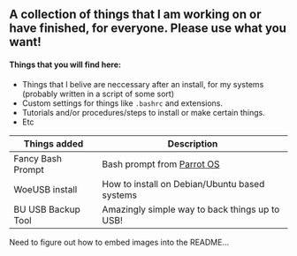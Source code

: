 ## A collection of things that I am working on or have finished, for everyone. Please use what you want!

#### Things that you will find here:
- Things that I belive are neccessary after an install, for my systems (probably written in a script of some sort)
- Custom settings for things like `.bashrc` and extensions.
- Tutorials and/or procedures/steps to install or make certain things.
- Etc




Things added | Description
------------ | -------------
Fancy Bash Prompt| Bash prompt from [Parrot OS](https://parrotlinux.org/)
WoeUSB install | How to install on Debian/Ubuntu based systems
BU USB Backup Tool| Amazingly simple way to back things up to USB!

Need to figure out how to embed images into the README...
